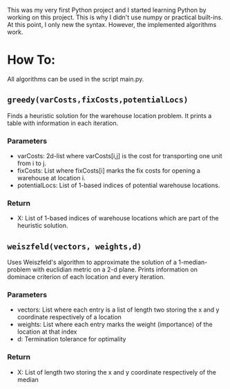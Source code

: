 This was my very first Python project and I started learning Python by working on this project. This is why I didn't use numpy or practical built-ins. At this point, I only new the syntax. However, the implemented algorithms work.

# How To:

All algorithms can be used in the script main.py.


## `greedy(varCosts,fixCosts,potentialLocs)` 

Finds a heuristic solution for the warehouse location problem. It prints a table with information in each iteration.

### Parameters

- varCosts: 2d-list where varCosts[i,j] is the cost for transporting one unit from i to j.
- fixCosts: List where fixCosts[i] marks the fix costs for opening a warehouse at location i.
- potentialLocs: List of 1-based indices of potential warehouse locations. 

### Return

- X: List of 1-based indices of warehouse locations which are part of the heuristic solution. 

## `weiszfeld(vectors, weights,d)`

Uses Weiszfeld's algorithm to approximate the solution of a 1-median-problem with euclidian metric on a 2-d plane. Prints information on dominace criterion of each location and every iteration.

### Parameters

- vectors: List where each entry is a list of length two storing the x and y coordinate respectively of a location
- weights: List where each entry marks the weight (importance) of the location at that index
- d: Termination tolerance for optimality

### Return

- X: List of length two storing the x and y coordinate respectively of the median
